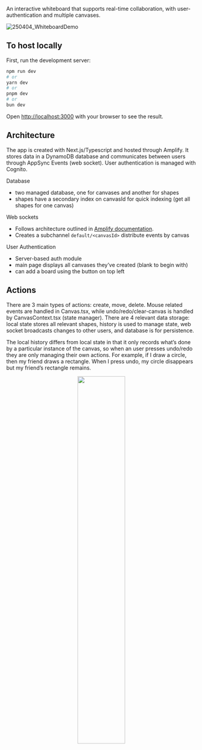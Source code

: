 An interactive whiteboard that supports real-time collaboration, with user-authentication and multiple canvases.

![250404_WhiteboardDemo](https://github.com/user-attachments/assets/564dd6ba-e05b-4c34-b77c-8a589c993837)


## To host locally

First, run the development server:

```bash
npm run dev
# or
yarn dev
# or
pnpm dev
# or
bun dev
```

Open [http://localhost:3000](http://localhost:3000) with your browser to see the result.

## Architecture
The app is created with Next.js/Typescript and hosted through Amplify. It stores data in a DynamoDB database and communicates between users through AppSync Events (web socket). User authentication is managed with Cognito.

Database

- two managed database, one for canvases and another for shapes
- shapes have a secondary index on canvasId for quick indexing (get all shapes for one canvas)

Web sockets

- Follows architecture outlined in [Amplify documentation](https://docs.amplify.aws/nextjs/build-a-backend/data/connect-event-api/).
- Creates a subchannel `default/<canvasId>`  distribute events by canvas

User Authentication

- Server-based auth module
- main page displays all canvases they’ve created (blank to begin with)
- can add a board using the button on top left

## Actions

There are 3 main types of actions: create, move, delete. Mouse related events are handled in Canvas.tsx, while undo/redo/clear-canvas is handled by CanvasContext.tsx (state manager). There are 4 relevant data storage: local state stores all relevant shapes, history is used to manage state, web socket broadcasts changes to other users, and database is for persistence.

The local history differs from local state in that it only records what’s done by a particular instance of the canvas, so when an user presses undo/redo they are only managing their own actions. For example, if I draw a circle, then my friend draws a rectangle. When I press undo, my circle disappears but my friend’s rectangle remains.

<p align="center">
  <img src="https://github.com/user-attachments/assets/9b331d24-8c8a-417e-a92b-4990acb7aef2" width="50%">
</p>
